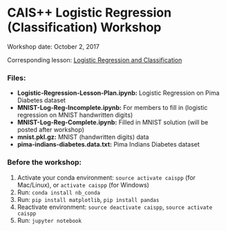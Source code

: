 # CAIS++ Logistic Regression (Classification) Workshop

Workshop date: October 2, 2017

Corresponding lesson: [Logistic Regression and Classification](http://caisplusplus.usc.edu/blog/curriculum/lesson3)

### Files:
* **Logistic-Regression-Lesson-Plan.ipynb:** Logistic Regression on Pima Diabetes dataset
* **MNIST-Log-Reg-Incomplete.ipynb:** For members to fill in (logistic regression on MNIST handwritten digits)
* **MNIST-Log-Reg-Complete.ipynb:** Filled in MNIST solution (will be posted after workshop)
* **mnist.pkl.gz:** MNIST (handwritten digits) data
* **pima-indians-diabetes.data.txt:** Pima Indians Diabetes dataset


### Before the workshop:
1. Activate your conda environment: `source activate caispp` (for Mac/Linux), or `activate caispp` (for Windows)
2. Run: `conda install nb_conda`
3. Run: `pip install matplotlib`, `pip install pandas`
4. Reactivate environment: `source deactivate caispp`, `source activate caispp`
5. Run: `jupyter notebook`